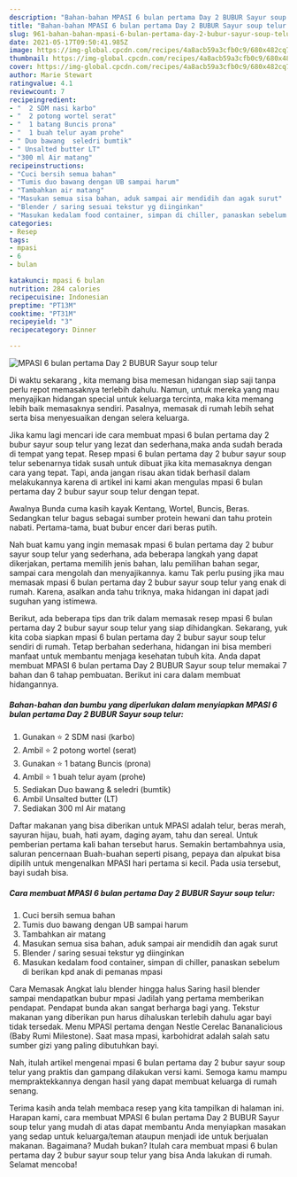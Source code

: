 ```yaml
---
description: "Bahan-bahan MPASI 6 bulan pertama Day 2 BUBUR Sayur soup telur Sederhana dan Mudah Dibuat"
title: "Bahan-bahan MPASI 6 bulan pertama Day 2 BUBUR Sayur soup telur Sederhana dan Mudah Dibuat"
slug: 961-bahan-bahan-mpasi-6-bulan-pertama-day-2-bubur-sayur-soup-telur-sederhana-dan-mudah-dibuat
date: 2021-05-17T09:50:41.985Z
image: https://img-global.cpcdn.com/recipes/4a8acb59a3cfb0c9/680x482cq70/mpasi-6-bulan-pertama-day-2-bubur-sayur-soup-telur-foto-resep-utama.jpg
thumbnail: https://img-global.cpcdn.com/recipes/4a8acb59a3cfb0c9/680x482cq70/mpasi-6-bulan-pertama-day-2-bubur-sayur-soup-telur-foto-resep-utama.jpg
cover: https://img-global.cpcdn.com/recipes/4a8acb59a3cfb0c9/680x482cq70/mpasi-6-bulan-pertama-day-2-bubur-sayur-soup-telur-foto-resep-utama.jpg
author: Marie Stewart
ratingvalue: 4.1
reviewcount: 7
recipeingredient:
- "  2 SDM nasi karbo"
- "  2 potong wortel serat"
- "  1 batang Buncis prona"
- "  1 buah telur ayam prohe"
- " Duo bawang  seledri bumtik"
- " Unsalted butter LT"
- "300 ml Air matang"
recipeinstructions:
- "Cuci bersih semua bahan"
- "Tumis duo bawang dengan UB sampai harum"
- "Tambahkan air matang"
- "Masukan semua sisa bahan, aduk sampai air mendidih dan agak surut"
- "Blender / saring sesuai tekstur yg diinginkan"
- "Masukan kedalam food container, simpan di chiller, panaskan sebelum di berikan kpd anak di pemanas mpasi"
categories:
- Resep
tags:
- mpasi
- 6
- bulan

katakunci: mpasi 6 bulan 
nutrition: 284 calories
recipecuisine: Indonesian
preptime: "PT13M"
cooktime: "PT31M"
recipeyield: "3"
recipecategory: Dinner

---
```



![MPASI 6 bulan pertama Day 2 BUBUR Sayur soup telur](https://img-global.cpcdn.com/recipes/4a8acb59a3cfb0c9/680x482cq70/mpasi-6-bulan-pertama-day-2-bubur-sayur-soup-telur-foto-resep-utama.jpg)

Di waktu  sekarang , kita memang bisa memesan hidangan siap saji tanpa perlu repot memasaknya terlebih dahulu. Namun, untuk mereka yang mau menyajikan hidangan special untuk keluarga tercinta, maka kita memang lebih baik memasaknya sendiri. Pasalnya, memasak di rumah lebih sehat serta bisa menyesuaikan dengan selera keluarga.

Jika kamu lagi mencari ide cara membuat mpasi 6 bulan pertama day 2 bubur sayur soup telur yang lezat dan sederhana,maka anda sudah berada di tempat yang tepat. Resep mpasi 6 bulan pertama day 2 bubur sayur soup telur  sebenarnya tidak susah untuk dibuat jika kita memasaknya dengan cara yang tepat. Tapi, anda jangan risau akan tidak berhasil dalam melakukannya 
karena di artikel ini kami akan mengulas mpasi 6 bulan pertama day 2 bubur sayur soup telur dengan tepat.  

Awalnya Bunda cuma kasih kayak Kentang, Wortel, Buncis, Beras. Sedangkan telur bagus sebagai sumber protein hewani dan tahu protein nabati. Pertama-tama, buat bubur encer dari beras putih.

Nah buat kamu yang ingin memasak mpasi 6 bulan pertama day 2 bubur sayur soup telur yang sederhana, ada beberapa langkah yang dapat dikerjakan, pertama memilih jenis bahan, lalu pemilihan bahan segar, sampai cara mengolah dan menyajikannya. kamu Tak perlu pusing jika mau memasak mpasi 6 bulan pertama day 2 bubur sayur soup telur yang enak di rumah. Karena, asalkan anda  tahu triknya, maka hidangan ini dapat jadi suguhan yang istimewa.

Berikut, ada beberapa tips dan trik dalam memasak resep mpasi 6 bulan pertama day 2 bubur sayur soup telur yang siap dihidangkan. Sekarang, yuk kita coba siapkan mpasi 6 bulan pertama day 2 bubur sayur soup telur sendiri di rumah. Tetap berbahan sederhana, hidangan ini bisa memberi manfaat untuk membantu menjaga kesehatan tubuh kita. Anda dapat membuat MPASI 6 bulan pertama Day 2 BUBUR Sayur soup telur memakai 7 bahan dan 6 tahap pembuatan. Berikut ini cara dalam membuat hidangannya.

<!--inarticleads1-->

##### Bahan-bahan dan bumbu yang diperlukan dalam menyiapkan MPASI 6 bulan pertama Day 2 BUBUR Sayur soup telur:

1. Gunakan  ⭐ 2 SDM nasi (karbo)
1. Ambil  ⭐ 2 potong wortel (serat)
1. Gunakan  ⭐ 1 batang Buncis (prona)
1. Ambil  ⭐ 1 buah telur ayam (prohe)
1. Sediakan  Duo bawang &amp; seledri (bumtik)
1. Ambil  Unsalted butter (LT)
1. Sediakan 300 ml Air matang


Daftar makanan yang bisa diberikan untuk MPASI adalah telur, beras merah, sayuran hijau, buah, hati ayam, daging ayam, tahu dan sereal. Untuk pemberian pertama kali bahan tersebut harus. Semakin bertambahnya usia, saluran pencernaan Buah-buahan seperti pisang, pepaya dan alpukat bisa dipilih untuk mengenalkan MPASI hari pertama si kecil. Pada usia tersebut, bayi sudah bisa. 

<!--inarticleads2-->

##### Cara membuat MPASI 6 bulan pertama Day 2 BUBUR Sayur soup telur:

1. Cuci bersih semua bahan
1. Tumis duo bawang dengan UB sampai harum
1. Tambahkan air matang
1. Masukan semua sisa bahan, aduk sampai air mendidih dan agak surut
1. Blender / saring sesuai tekstur yg diinginkan
1. Masukan kedalam food container, simpan di chiller, panaskan sebelum di berikan kpd anak di pemanas mpasi


Cara Memasak Angkat lalu blender hingga halus Saring hasil blender sampai mendapatkan bubur mpasi Jadilah yang pertama memberikan pendapat. Pendapat bunda akan sangat berharga bagi yang. Tekstur makanan yang diberikan pun harus dihaluskan terlebih dahulu agar bayi tidak tersedak. Menu MPASI pertama dengan Nestle Cerelac Bananalicious (Baby Rumi Milestone). Saat masa mpasi, karbohidrat adalah salah satu sumber gizi yang paling dibutuhkan bayi. 

Nah, itulah artikel mengenai  mpasi 6 bulan pertama day 2 bubur sayur soup telur  yang praktis dan gampang dilakukan versi kami. Semoga kamu mampu mempraktekkannya dengan hasil yang dapat membuat keluarga di rumah senang. 

Terima kasih anda telah membaca resep yang kita tampilkan di halaman ini. Harapan kami, cara membuat  MPASI 6 bulan pertama Day 2 BUBUR Sayur soup telur yang mudah di atas dapat membantu Anda menyiapkan masakan yang sedap untuk keluarga/teman ataupun menjadi ide untuk berjualan makanan. Bagaimana? Mudah bukan? Itulah cara membuat mpasi 6 bulan pertama day 2 bubur sayur soup telur yang bisa Anda lakukan di rumah. Selamat mencoba!

